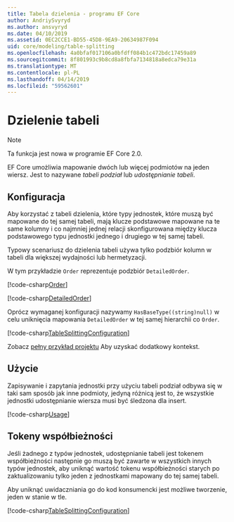 ```yaml
---
title: Tabela dzielenia - programu EF Core
author: AndriySvyryd
ms.author: ansvyryd
ms.date: 04/10/2019
ms.assetid: 0EC2CCE1-BD55-45D8-9EA9-20634987F094
uid: core/modeling/table-splitting
ms.openlocfilehash: 4a0bfaf017106a0bfdff084b1c472bdc17459a89
ms.sourcegitcommit: 8f801993c9b8cd8a8fbfa7134818a8edca79e31a
ms.translationtype: MT
ms.contentlocale: pl-PL
ms.lasthandoff: 04/14/2019
ms.locfileid: "59562601"
---
```

# <a name="table-splitting"></a>Dzielenie tabeli

>[!NOTE]
> Ta funkcja jest nowa w programie EF Core 2.0.

EF Core umożliwia mapowanie dwóch lub więcej podmiotów na jeden wiersz. Jest to nazywane _tabeli podział_ lub _udostępnianie tabeli_.

## <a name="configuration"></a>Konfiguracja

Aby korzystać z tabeli dzielenia, które typy jednostek, które muszą być mapowane do tej samej tabeli, mają klucze podstawowe mapowane na te same kolumny i co najmniej jednej relacji skonfigurowana między klucza podstawowego typu jednostki jednego i drugiego w tej samej tabeli.

Typowy scenariusz do dzielenia tabeli używa tylko podzbiór kolumn w tabeli dla większej wydajności lub hermetyzacji.

W tym przykładzie `Order` reprezentuje podzbiór `DetailedOrder`.

[!code-csharp[Order](../../../samples/core/Modeling/TableSplitting/Order.cs?name=Order)]

[!code-csharp[DetailedOrder](../../../samples/core/Modeling/TableSplitting/DetailedOrder.cs?name=DetailedOrder)]

Oprócz wymaganej konfiguracji nazywamy `HasBaseType((string)null)` w celu uniknięcia mapowania `DetailedOrder` w tej samej hierarchii co `Order`.

[!code-csharp[TableSplittingConfiguration](../../../samples/core/Modeling/TableSplitting/TableSplittingContext.cs?name=TableSplitting&highlight=3)]

Zobacz [pełny przykład projektu](https://github.com/aspnet/EntityFramework.Docs/tree/master/samples/core/Modeling/TableSplitting) Aby uzyskać dodatkowy kontekst.

## <a name="usage"></a>Użycie

Zapisywanie i zapytania jednostki przy użyciu tabeli podział odbywa się w taki sam sposób jak inne podmioty, jedyną różnicą jest to, że wszystkie jednostki udostępnianie wiersza musi być śledzona dla insert.

[!code-csharp[Usage](../../../samples/core/Modeling/TableSplitting/Program.cs?name=Usage)]

## <a name="concurrency-tokens"></a>Tokeny współbieżności

Jeśli żadnego z typów jednostek, udostępnianie tabeli jest tokenem współbieżności następnie go muszą być zawarte w wszystkich innych typów jednostek, aby uniknąć wartość tokenu współbieżności starych po zaktualizowaniu tylko jeden z jednostkami mapowany do tej samej tabeli.

Aby uniknąć uwidaczniania go do kod konsumencki jest możliwe tworzenie, jeden w stanie w tle.

[!code-csharp[TableSplittingConfiguration](../../../samples/core/Modeling/TableSplitting/TableSplittingContext.cs?name=ConcurrencyToken&highlight=2)]
